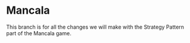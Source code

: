 # Mancala
This branch is for all the changes we will make with the Strategy Pattern part of the Mancala game.
